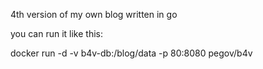 4th version of my own blog written in go

you can run it like this:

docker run -d -v b4v-db:/blog/data -p 80:8080 pegov/b4v